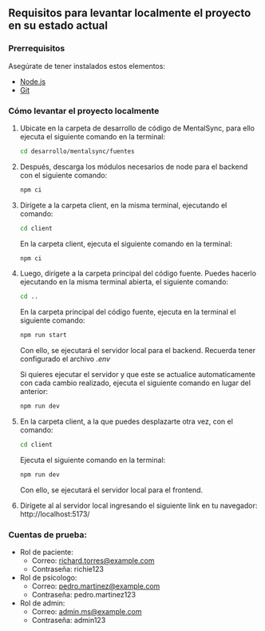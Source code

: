 ## Requisitos para levantar localmente el proyecto en su estado actual

### Prerrequisitos

Asegúrate de tener instalados estos elementos:

- [Node.js](https://nodejs.org/)
- [Git](https://git-scm.com/downloads)

### Cómo levantar el proyecto localmente

1. Ubicate en la carpeta de desarrollo de código de MentalSync, para ello ejecuta el siguiente comando en la terminal:
   ```bash
   cd desarrollo/mentalsync/fuentes
   ```
1. Después, descarga los módulos necesarios de node para el backend con el siguiente comando:

   ```bash
   npm ci
   ```

1. Dirígete a la carpeta client, en la misma terminal, ejecutando el comando:

   ```bash
   cd client
   ```

   En la carpeta client, ejecuta el siguiente comando en la terminal:

   ```bash
   npm ci
   ```

1. Luego, dirígete a la carpeta principal del código fuente. Puedes hacerlo ejecutando en la misma terminal abierta, el siguiente comando:

   ```bash
   cd ..
   ```

   En la carpeta principal del código fuente, ejecuta en la terminal el siguiente comando:

   ```bash
   npm run start
   ```

   Con ello, se ejecutará el servidor local para el backend. Recuerda tener configurado el archivo _.env_

   Si quieres ejecutar el servidor y que este se actualice automaticamente con cada cambio realizado, ejecuta el siguiente comando en lugar del anterior:

   ```bash
   npm run dev
   ```

1. En la carpeta client, a la que puedes desplazarte otra vez, con el comando:

   ```bash
   cd client
   ```

   Ejecuta el siguiente comando en la terminal:

   ```bash
   npm run dev
   ```

   Con ello, se ejecutará el servidor local para el frontend.

1. Dirígete al al servidor local ingresando el siguiente link en tu navegador: http://localhost:5173/

### Cuentas de prueba:

- Rol de paciente:
  - Correo: richard.torres@example.com
  - Contraseña: richie123
- Rol de psicologo:
  - Correo: pedro.martinez@example.com
  - Contraseña: pedro.martinez123
- Rol de admin:
  - Correo:  admin.ms@example.com
  - Contraseña: admin123
